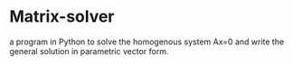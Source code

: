 # Matrix-solver
 a program in Python to solve the homogenous system Ax=0 and write the general solution in parametric vector form.
